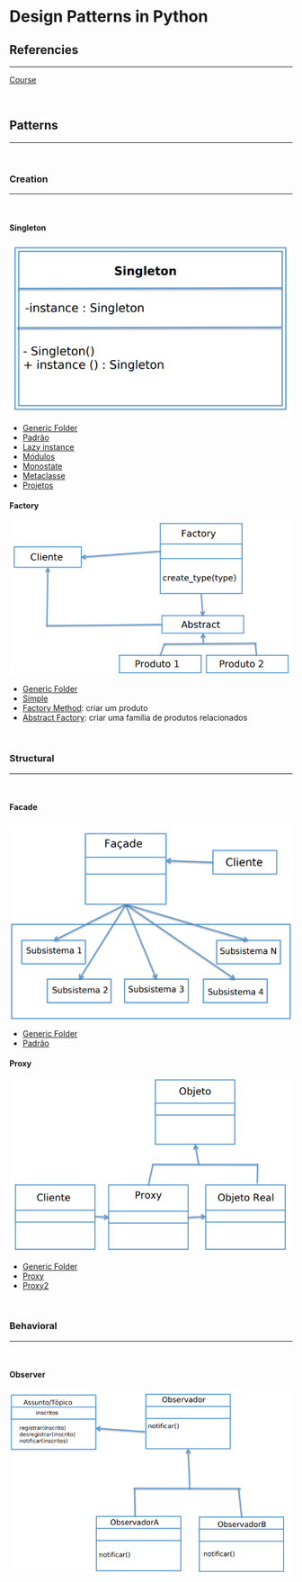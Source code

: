 # Design Patterns in Python

## Referencies
<hr>

[Course](https://itau.udemy.com/course/padroes-de-projeto-com-python/learn/lecture/20741470#content)

<br>

## Patterns
<hr>

<br>

### Creation
<hr>
<br>

#### Singleton

![uml diagram](./secao03/uml.png)

- [Generic Folder](./secao03/)
- [Padrão](./secao03/padrao/)
- [Lazy instance](./secao03/lazy/)
- [Módulos](./secao03/modulo/)
- [Monostate](./secao03/monostate/)
- [Metaclasse](./secao03/metaclasse/)
- [Projetos](./secao03/projetos/)

#### Factory

![uml diagram](./secao04/uml.png)

- [Generic Folder](./secao04/)
- [Simple](./secao04/simple/)
- [Factory Method](./secao04/method/): criar um produto
- [Abstract Factory](./secao04/abstract/): criar uma família de produtos relacionados

<br>

### Structural 
<hr>
<br>

#### Facade

![uml diagram](./secao05/uml.png)

- [Generic Folder](./secao05/)
- [Padrão](./secao05/padrao/)

#### Proxy

![uml diagram](./secao06/uml.png)

- [Generic Folder](./secao06/)
- [Proxy](./secao06/proxy/)
- [Proxy2](./secao06/proxy2/)

<br>

### Behavioral
<hr>
<br>

#### Observer

![uml diagram](./secao07/uml.png)
